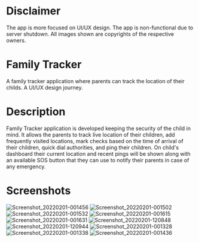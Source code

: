 # Disclaimer
 The app is more focused on UI/UX design. The app is non-functional due to server shutdown. All images shown are copyrights of the respective owners.
# Family Tracker
 A family tracker application where parents can track the location of their childs. A UI/UX design journey.
# Description
 Family Tracker application is developed keeping the security of the child in mind. It allows the parents to track live location of their children, add frequently     visited locations, mark checks based on the time of arrival of their children, quick dial authorities, and ping their children. On child's dashboard their current location and recent pings will be shown along with an available SOS button that they can use to notify their parents in case of any emergency.
# Screenshots
![Screenshot_20220201-001456](https://user-images.githubusercontent.com/56303328/233789830-eda2f265-a769-4a84-bab1-ab8e611de739.jpg)
![Screenshot_20220201-001502](https://user-images.githubusercontent.com/56303328/233789831-b98a22f0-fcdd-4504-8f4a-2fb9acd8ab6f.jpg)
![Screenshot_20220201-001532](https://user-images.githubusercontent.com/56303328/233789833-31ef38ae-3511-4f1e-a795-5750c32e7d9c.jpg)
![Screenshot_20220201-001615](https://user-images.githubusercontent.com/56303328/233789836-8626112c-f823-414e-9d9d-3347ca8ba6b1.jpg)
![Screenshot_20220201-001631](https://user-images.githubusercontent.com/56303328/233789837-edddf09a-440f-4fe1-b98d-102bb106b694.jpg)
![Screenshot_20220201-120848](https://user-images.githubusercontent.com/56303328/233789840-f3e346ac-97f5-4ea3-9e6b-9dbe366fc3ca.jpg)
![Screenshot_20220201-120944](https://user-images.githubusercontent.com/56303328/233789843-d417d3c5-d099-45cd-98ed-2d4c9f975b29.jpg)
![Screenshot_20220201-001328](https://user-images.githubusercontent.com/56303328/233789847-a4308ef7-5dd3-4537-be22-722c2406bb67.jpg)
![Screenshot_20220201-001338](https://user-images.githubusercontent.com/56303328/233789851-bee1498d-6c79-413f-bb57-52af82adf895.jpg)
![Screenshot_20220201-001436](https://user-images.githubusercontent.com/56303328/233789853-fa464f91-ec90-4d15-bbc2-ed726bb3a8f7.jpg)
